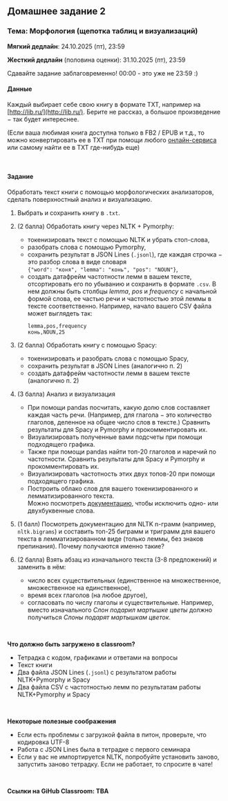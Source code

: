 ## Домашнее задание 2

### **Тема: Морфология (щепотка таблиц и визуализаций)**

**Мягкий дедлайн**: 24.10.2025 (пт), 23:59

**Жесткий дедлайн** (половина оценки): 31.10.2025 (пт), 23:59

Сдавайте задание заблаговременно! 00:00 - это уже не 23:59 :)
<br>

#### **Данные**
Каждый выбирает себе свою книгу в формате TXT, например на [http://lib.ru/](http://lib.ru/). Берите не рассказ, а большое произведение $-$ так будет интереснее. 

(Если ваша любимая книга доступна только в FB2 / EPUB и т.д., то можно конвертировать ее в TXT при помощи любого [онлайн-сервиса](https://convertio.co/ru/fb2-txt/) или самому найти ее в TXT где-нибудь еще)

<br>

#### **Задание**
Обработать текст книги с помощью морфологических анализаторов, сделать поверхностный анализ и визуализацию.

1. Выбрать и сохранить книгу в `.txt`.
2. (2 балла) Обработать книгу через NLTK + Pymorphy:
    - токенизировать текст с помощью NLTK и убрать стоп-слова,
    - разобрать слова с помощью Pymorphy,
    - сохранить результат в JSON Lines (`.jsonl`), где каждая строчка $-$ это разбор слова в виде словаря<br>`{"word": "коня", "lemma": "конь", "pos": "NOUN"}`,
    - создать датафрейм частотности лемм в вашем тексте, отсортировать его по убыванию и сохранить в формате `.csv`. В нем должны быть столбцы *lemma*, *pos* и *frequency* с начальной формой слова, ее частью речи и частотностью этой леммы в тексте соответственно. Например, начало вашего CSV файла может выглядеть так:
		```
		lemma,pos,frequency
		конь,NOUN,25
		```
3. (2 балла) Обработать книгу с помощью Spacy:
    - токенизировать и разобрать слова с помощью Spacy,
    - сохранить результат в JSON Lines (аналогично п. 2)
    - создать датафрейм частотности лемм в вашем тексте (аналогично п. 2)

4. (3 балла) Анализ и визуализация
    - При помощи pandas посчитать, какую долю слов составляет каждая часть речи. (Например, для глагола $-$ это количество глаголов, деленное на общее число слов в тексте.) Сравнить результаты для Spacy и Pymorphy и прокомментировать их.<br>
	- Визуализировать полученные вами подсчеты при помощи подходящего графика.
    - Также при помощи pandas найти топ-20 глаголов и наречий по частотности. Сравнить результаты для Spacy и Pymorphy и прокомментировать их.<br>
	- Визуализировать частотность этих двух топов-20 при помощи подходящего графика.
    - Построить облако слов для вашего токенизированного и лемматизированного текста.<br>
      Можно посмотреть [документацию](https://amueller.github.io/word_cloud/generated/wordcloud.WordCloud.html#wordcloud.WordCloud), чтобы исключить одно- или двухбуквенные слова.

5. (1 балл) Посмотреть документацию для NLTK n-грамм (например, `nltk.bigrams`) и составить топ-25 биграмм и триграмм для вашего текста в лемматизированном виде (только леммы, без знаков препинания). Почему получаются именно такие?
6. (2 балла) Взять абзац из изначального текста (3-8 предложений) и заменить в нём:
	- число всех существительных (единственное на множественное, множественное на единственное),
	- время всех глаголов (на любое другое), 
	- согласовать по числу глаголы и существительные. 
	Например, вместо изначального *Слон подарил мартышке цветы* должно получиться *Слоны подарят мартышкам цветок*.
<br>

**Что должно быть загружено в classroom?**
- Тетрадка с кодом, графиками и ответами на вопросы
- Текст книги
- Два файла JSON Lines (`.jsonl`) c результатом работы NLTK+Pymorphy и Spacy
- Два файла CSV c частотностью лемм по результатам работы NLTK+Pymorphy и Spacy

<br>

**Некоторые полезные соображения**
- Если есть проблемы с загрузкой файла в питон, проверьте, что кодировка UTF-8
- Работа с JSON Lines была в тетрадке с первого семинара
- Если у вас не импортируется NLTK, попробуйте установить заново, запустить заново тетрадку. Если не работает, то спросите в чате!

<br>

**Ссылки на GiHub Classroom: TBA**
